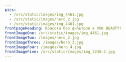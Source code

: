 ```yaml
---
pics:
  - /src/static/images/img_4461.jpg
  - /src/static/images/hero_2.jpg
  - /src/static/images/img_4461.jpg
frontpageHeading: Красота без фильтров в VUK BEAUTY!
frontImageOne: /src/static/images/img_4461.jpg
frontImageTwo: /images/hero_2.jpg
frontImageThree: /images/hero_3.jpg
frontImageFour: /images/hero_4.jpg
frontImageFive: /src/static/images/img_3236-2.jpg
---
```

